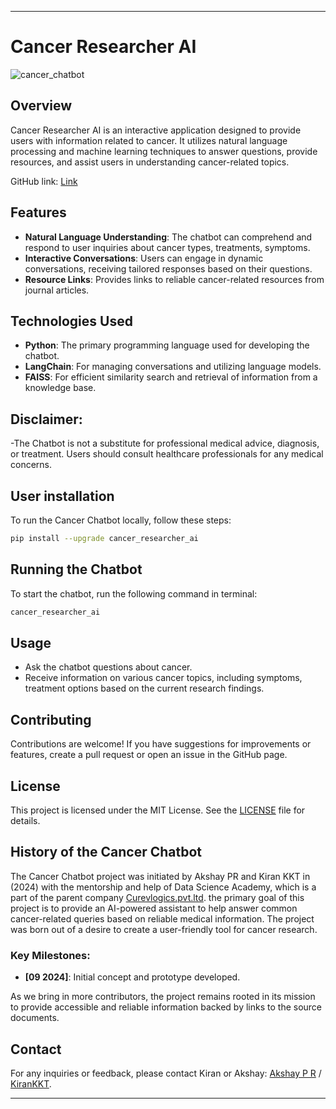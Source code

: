 
----------------------------------------------------------------------------------------------------------------------------------------------------------------------------------------------

# Cancer Researcher AI

![cancer_chatbot](https://raw.githubusercontent.com/Dorcatz123/Cancer_Researcher_AI/main/openart-image_lEFwQqVA_1727547070986_raw.jpg)

## Overview
Cancer Researcher AI is an interactive application designed to provide users with information related to cancer. It utilizes natural language processing and machine learning techniques to answer questions, provide resources, and assist users in understanding cancer-related topics.

GitHub link: [Link](https://github.com/Kirankkt/Cancer_Researcher_AI)

## Features
- **Natural Language Understanding**: The chatbot can comprehend and respond to user inquiries about cancer types, treatments, symptoms.
- **Interactive Conversations**: Users can engage in dynamic conversations, receiving tailored responses based on their questions.
- **Resource Links**: Provides links to reliable cancer-related resources from journal articles.

## Technologies Used
- **Python**: The primary programming language used for developing the chatbot.
- **LangChain**: For managing conversations and utilizing language models.
- **FAISS**: For efficient similarity search and retrieval of information from a knowledge base.

## Disclaimer:
-The Chatbot is not a substitute for professional medical advice, diagnosis, or treatment. Users should consult healthcare professionals for any medical concerns.

## User installation
To run the Cancer Chatbot locally, follow these steps:

   ```bash
  pip install --upgrade cancer_researcher_ai
   ```

## Running the Chatbot
To start the chatbot, run the following command in terminal:
```bash
cancer_researcher_ai
```

## Usage
- Ask the chatbot questions about cancer.
- Receive information on various cancer topics, including symptoms, treatment options based on the current research findings.

## Contributing
Contributions are welcome! If you have suggestions for improvements or features, create a pull request or open an issue in the GitHub page.

## License
This project is licensed under the MIT License. See the [LICENSE](LICENSE.txt) file for details.


## History of the Cancer Chatbot

The Cancer Chatbot project was initiated by Akshay PR and Kiran KKT in (2024) with the mentorship and help of Data Science Academy, which is a part of the parent company [Curevlogics.pvt.ltd](https://www.curvelogics.com/). the primary goal of this project is to provide an AI-powered assistant to help answer common cancer-related queries based on reliable medical information. The project was born out of a desire to create a user-friendly tool for cancer research.

### Key Milestones:
- **[09 2024]**: Initial concept and prototype developed.


As we bring in more contributors, the project remains rooted in its mission to provide accessible and reliable information backed by links to the source documents.


## Contact
For any inquiries or feedback, please contact Kiran or Akshay: [Akshay P R](mailto:akshaypr314159@gmail.com) / [KiranKKT](mailto:akshaypr314159@gmail.com).

-----------------------------------------------------------------------------------------------------------------------------------------------------------------------


